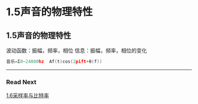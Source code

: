 1.5声音的物理特性
=======

## 1.5声音的物理特性

波动函数：振幅，频率，相位
信息：振幅，频率，相位的变化

```c
音乐=Σ0~24000hz  Af(t)cos(2pift+θ(f))
```

***

### Read Next

[1.6采样率与比特率](https://fusmixing.site/html/mdwiki.html#!./master1_6.md)
